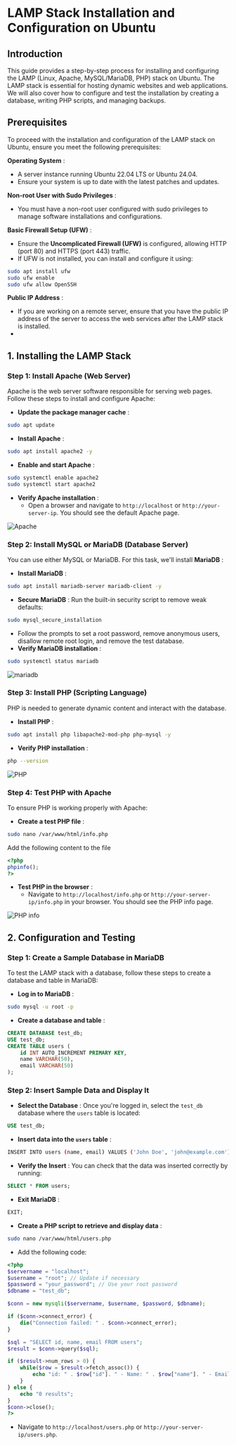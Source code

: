 # LAMP Stack Installation and Configuration on Ubuntu

## Introduction

This guide provides a step-by-step process for installing and configuring the LAMP (Linux, Apache, MySQL/MariaDB, PHP) stack on Ubuntu. The LAMP stack is essential for hosting dynamic websites and web applications. We will also cover how to configure and test the installation by creating a database, writing PHP scripts, and managing backups.

## **Prerequisites**

To proceed with the installation and configuration of the LAMP stack on Ubuntu, ensure you meet the following prerequisites:

**Operating System** :

* A server instance running Ubuntu 22.04 LTS or Ubuntu 24.04.
* Ensure your system is up to date with the latest patches and updates.

**Non-root User with Sudo Privileges** :

* You must have a non-root user configured with sudo privileges to manage software installations and configurations.

**Basic Firewall Setup (UFW)** :

* Ensure the **Uncomplicated Firewall (UFW)** is configured, allowing HTTP (port 80) and HTTPS (port 443) traffic.
* If UFW is not installed, you can install and configure it using:

```bash
sudo apt install ufw
sudo ufw enable
sudo ufw allow OpenSSH
```

**Public IP Address** :

* If you are working on a remote server, ensure that you have the public IP address of the server to access the web services after the LAMP stack is installed.
* 

## **1. Installing the LAMP Stack**

### **Step 1: Install Apache (Web Server)**

Apache is the web server software responsible for serving web pages. Follow these steps to install and configure Apache:

* **Update the package manager cache** :

```bash
sudo apt update
```

* **Install Apache** :

```bash
sudo apt install apache2 -y
```

* **Enable and start Apache** :

```bash
sudo systemctl enable apache2
sudo systemctl start apache2
```

* **Verify Apache installation** :
  * Open a browser and navigate to `http://localhost` or `http://your-server-ip`. You should see the default Apache page.

![Apache](./screenshots/apache2.png)

### **Step 2: Install MySQL or MariaDB (Database Server)**

You can use either MySQL or MariaDB. For this task, we'll install  **MariaDB** :

* **Install MariaDB** :

```bash
sudo apt install mariadb-server mariadb-client -y
```

* **Secure MariaDB** :
  Run the built-in security script to remove weak defaults:

```bash
sudo mysql_secure_installation
```

* Follow the prompts to set a root password, remove anonymous users, disallow remote root login, and remove the test database.
* **Verify MariaDB installation** :

```bash
sudo systemctl status mariadb
```

![mariadb](./screenshots/mariadb-active.png)

### **Step 3: Install PHP (Scripting Language)**

PHP is needed to generate dynamic content and interact with the database.

* **Install PHP** :

```bash
sudo apt install php libapache2-mod-php php-mysql -y
```

* **Verify PHP installation** :

```bash
php --version
```

![PHP](./screenshots/PHP.png)

### **Step 4: Test PHP with Apache**

To ensure PHP is working properly with Apache:

* **Create a test PHP file** :

```bash
sudo nano /var/www/html/info.php
```

   Add the following content to the file

```php
<?php
phpinfo();
?>
```

* **Test PHP in the browser** :
  * Navigate to `http://localhost/info.php` or `http://your-server-ip/info.php` in your browser. You should see the PHP info page.

![PHP info](./screenshots/php-info.png)

## **2. Configuration and Testing**

### **Step 1: Create a Sample Database in MariaDB**

To test the LAMP stack with a database, follow these steps to create a database and table in MariaDB:

* **Log in to MariaDB** :

```bash
sudo mysql -u root -p
```

* **Create a database and table** :

```sql
CREATE DATABASE test_db;
USE test_db;
CREATE TABLE users (
    id INT AUTO_INCREMENT PRIMARY KEY,
    name VARCHAR(50),
    email VARCHAR(50)
);
```

### Step 2: Insert Sample Data and Display It

*  **Select the Database** :
  Once you're logged in, select the `test_db` database where the `users` table is located:

```sql
USE test_db;
```

* **Insert data into the `users` table** :

```bash
INSERT INTO users (name, email) VALUES ('John Doe', 'john@example.com'), ('Jane Smith', 'jane@example.com');
```

*  **Verify the Insert** :
  You can check that the data was inserted correctly by running:

```sql
SELECT * FROM users;
```

*  **Exit MariaDB** :

```sql
EXIT;
```

* **Create a PHP script to retrieve and display data** :

```bash
sudo nano /var/www/html/users.php
```

* Add the following code:

```php
<?php
$servername = "localhost";
$username = "root"; // Update if necessary
$password = "your_password"; // Use your root password
$dbname = "test_db";

$conn = new mysqli($servername, $username, $password, $dbname);

if ($conn->connect_error) {
    die("Connection failed: " . $conn->connect_error);
}

$sql = "SELECT id, name, email FROM users";
$result = $conn->query($sql);

if ($result->num_rows > 0) {
    while($row = $result->fetch_assoc()) {
        echo "id: " . $row["id"]. " - Name: " . $row["name"]. " - Email: " . $row["email"]. "<br>";
    }
} else {
    echo "0 results";
}
$conn->close();
?>

```

* Navigate to `http://localhost/users.php` or `http://your-server-ip/users.php`.
